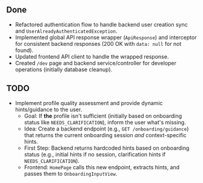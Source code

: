 ## Done

*   Refactored authentication flow to handle backend user creation sync and `UserAlreadyAuthenticatedException`.
*   Implemented global API response wrapper (`ApiResponse`) and interceptor for consistent backend responses (200 OK with `data: null` for not found).
*   Updated frontend API client to handle the wrapped response.
*   Created `/dev` page and backend service/controller for developer operations (initially database cleanup).

## TODO

*   Implement profile quality assessment and provide dynamic hints/guidance to the user.
    *   Goal: If **the** profile isn't sufficient (initially based on onboarding status like `NEEDS_CLARIFICATION`), inform the user what's missing.
    *   Idea: Create a backend endpoint (e.g., `GET /onboarding/guidance`) that returns the current onboarding session *and* context-specific hints.
    *   First Step: Backend returns hardcoded hints based on onboarding status (e.g., initial hints if no session, clarification hints if `NEEDS_CLARIFICATION`).
    *   Frontend: `HomePage` calls this new endpoint, extracts hints, and passes them to `OnboardingInputView`.
